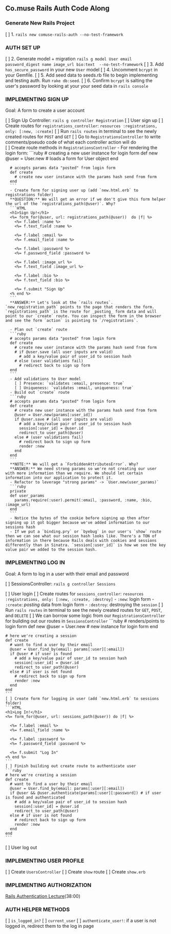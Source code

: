 ## Co.muse Rails Auth Code Along

### Generate New Rails Project
[ ] 1. `rails new comuse-rails-auth --no-test-framework`

### AUTH SET UP
[ ] 2. Generate model + migration `rails g model User email password_digest name image_url bio:text  --no-test-framework`
[ ] 3. Add `has_secure_password` in your new `User` model
[ ] 4. Uncomment `bcrypt` in your Gemfile.
[ ] 5. Add seed data to seeds.rb file to begin implementing and testing auth. Run `rake db:seed`.
[ ] 6. Confirm `bcrypt` is salting the user's password by looking at your your seed data in `rails console`

### IMPLEMENTING SIGN UP
Goal: A form to create a user account

[ ] Sign Up Controller: `rails g controller Registration`
  [ ] User sign up
    [ ] Create routes for `registrations_controller`: `resources :registrations, only: [:new, :create]`
    [ ] Run `rails routes` in terminal to see the newly created routes for `POST` and `GET`
    [ ] Go to `RegistrationsController` to write comments/pseudo code of what each controller action will do  
    [ ] Create route methods in `RegistrationsController`
      - For rendering the login form:
      ```ruby
      # creating a new user instance for login form
      def new
        @user = User.new
        # loads a form for User object
      end

      # accepts params data "posted" from login form
      def create
        # create new user instance with the params hash send from form
      end
      ```
      - Create form for signing user up (add `new.html.erb` to registrations folder)
      **QUESTION:** We will get an error if we don't give this form helper the url of the `registrations_path(@user)`. Why?
      ```HTML
      <h1>Sign Up!</h1>
      <%= form_for(@user, url: registrations_path(@user))  do |f| %>
        <%= f.label :name %>
        <%= f.text_field :name %>

        <%= f.label :email %>
        <%= f.email_field :name %>

        <%= f.label :password %>
        <%= f.password_field :password %>

        <%= f.label :image_url %>
        <%= f.text_field :image_url %>

        <%= f.label :bio %>
        <%= f.text_field :bio %>

        <%= f.submit "Sign Up"
      <% end %>
      ```
      **ANSWER:** Let's look at the `rails routes`. `new_registration_path` points to the page that renders the form. `registrations_path` is the route for _posting_ form data and will point to our `create` route. You can inspect the form in the browser and see the form `action` is pointing to `/registrations`.

      - Plan out `create` route
      ```ruby
      # accepts params data "posted" from login form
      def create
        # create new user instance with the params hash send from form
        # if @user.save (all user inputs are valid)
          # add a key/value pair of user_id to session hash
        # else (user validations fail)
          # redirect back to sign up form
      end
      ```
      - Add validations to User model
        [ ] Presence: `validates :email, presence: true`
        [ ] Uniqueness: `validates :email, uniqueness: true`
      - Build out `create` route
      ```ruby
      # accepts params data "posted" from login form
      def create
        # create new user instance with the params hash send from form
        @user = User.new(params[:user_id])
        if @user.save # (all user inputs are valid)
          # add a key/value pair of user_id to session hash
          session[:user_id] = @user.id
          redirect_to user_path(@user)
        else # (user validations fail)
          # redirect back to sign up form
          render :new
        end
      end
      ```
      **NOTE:** We will get a `ForbiddenAttributesError`. Why?
      **ANSWER:** We need strong params so we're not creating our user with more information than we require. We should let certain information into our application to protect it.
      - Refactor to leverage "strong params" -> `User.new(user_params)`
      ```ruby
      private
      def user_params
        params.require(:user).permit(:email, :password, :name, :bio, :image_url)
      end
      ```
      - Notice the bytes of the cookie before signing up then after signing up it got bigger because we've added information to our sessions hash
      - If we put a `binding.pry` or `byebug` in our user's `show` route then we can see what our session hash looks like. There's a TON of information in there because Rails deals with cookies and sessions differently than in Sinatra. `session[:user_id]` is how we see the key value pair we added to the session hash.


### IMPLEMENTING LOG IN
Goal: A form to log in a user with their email and password

[ ] SessionsController: `rails g controller Sessions`

  [ ] User login
    [ ] Create routes for `sessions_controller`: `resources :registrations, only: [:new, :create, :destroy]`
      - `:new`: login form
      - `:create`: _posting_ data from login form
      - `:destroy`: destroying the `session`
    [ ] Run `rails routes` in terminal to see the newly created routes for `GET`, `POST`, and `DELETE`
    [ ] We can borrow some logic from our `RegistrationsController` for building out our routes in `SessionsController`
    ```ruby
    # renders/points to login form
    def new
      @user = User.new
      # new instance for login form
    end

    # here we're creating a session
    def create
      # want to find a user by their email
      @user = User.find_by(email: params[:user][:email])
      if @user # if user is found
        # add a key/value pair of user_id to session hash
        session[:user_id] = @user.id
        redirect_to user_path(@user)
      else # if user is not found
        # redirect back to sign up form
        render :new
      end
    end
    ```
    [ ] Create form for logging in user (add `new.html.erb` to sessions folder)
    ```HTML
    <h1>Log In!</h1>
    <%= form_for(@user, url: sessions_path(@user)) do |f| %>

      <%= f.label :email %>
      <%= f.email_field :name %>

      <%= f.label :password %>
      <%= f.password_field :password %>

      <%= f.submit "Log In"
    <% end %>
    ```
    [ ] Finish building out create route to authenticate user
    ```ruby
    # here we're creating a session
    def create
      # want to find a user by their email
      @user = User.find_by(email: params[:user][:email])
      if @user && @user.authenticate(params[:user][:password]) # if user is found and authenticated
        # add a key/value pair of user_id to session hash
        session[:user_id] = @user.id
        redirect_to user_path(@user)
      else # if user is not found
        # redirect back to sign up form
        render :new
      end
    end
    ```

  [ ] User log out


### IMPLEMENTING USER PROFILE
[ ] Create `UsersController`
[ ] Create `show` route
[ ] Create `show.erb`

### IMPLEMENTING AUTHORIZATION
[Rails Authentication Lecture](https://youtu.be/cvGSQcXu8pg)(38:00)

### AUTH HELPER METHODS
[ ] `is_logged_in?`
[ ] `current_user`
[ ] `authenticate_user!`: if a user is not logged in, redirect them to the log in page
